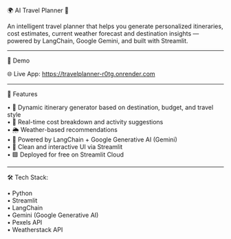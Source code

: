 🌍 AI Travel Planner 🧳

An intelligent travel planner that helps you generate personalized itineraries, cost estimates, current weather forecast and destination insights — powered by LangChain, Google Gemini, and built with Streamlit.


---

🚀 Demo

🌐 Live App: https://travelplanner-r0tg.onrender.com

---


🚀 Features

• 📄 Dynamic itinerary generator based on destination, budget, and travel style  
• 💸 Real-time cost breakdown and activity suggestions  
• 🌦️ Weather-based recommendations  
• 🧠 Powered by LangChain + Google Generative AI (Gemini)  
• 🎯 Clean and interactive UI via Streamlit  
• 🟩 Deployed for free on Streamlit Cloud  

---

🛠 Tech Stack:

•  Python  
•  Streamlit  
•  LangChain  
•  Gemini (Google Generative AI)  
•  Pexels API  
•  Weatherstack API  



